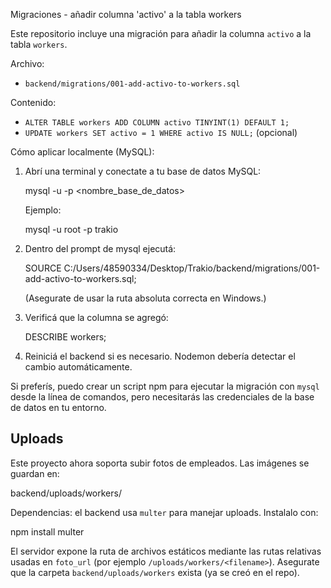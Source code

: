 Migraciones - añadir columna 'activo' a la tabla workers

Este repositorio incluye una migración para añadir la columna `activo` a la tabla `workers`.

Archivo:
- `backend/migrations/001-add-activo-to-workers.sql`

Contenido:
- `ALTER TABLE workers ADD COLUMN activo TINYINT(1) DEFAULT 1;`
- `UPDATE workers SET activo = 1 WHERE activo IS NULL;` (opcional)

Cómo aplicar localmente (MySQL):
1. Abrí una terminal y conectate a tu base de datos MySQL:

   mysql -u <usuario> -p <nombre_base_de_datos>

   Ejemplo:

   mysql -u root -p trakio

2. Dentro del prompt de mysql ejecutá:

   SOURCE C:/Users/48590334/Desktop/Trakio/backend/migrations/001-add-activo-to-workers.sql;

   (Asegurate de usar la ruta absoluta correcta en Windows.)

3. Verificá que la columna se agregó:

   DESCRIBE workers;

4. Reiniciá el backend si es necesario. Nodemon debería detectar el cambio automáticamente.

Si preferís, puedo crear un script npm para ejecutar la migración con `mysql` desde la línea de comandos, pero necesitarás las credenciales de la base de datos en tu entorno.

Uploads
-------
Este proyecto ahora soporta subir fotos de empleados. Las imágenes se guardan en:

   backend/uploads/workers/

Dependencias: el backend usa `multer` para manejar uploads. Instalalo con:

   npm install multer

El servidor expone la ruta de archivos estáticos mediante las rutas relativas usadas en `foto_url` (por ejemplo `/uploads/workers/<filename>`). Asegurate que la carpeta `backend/uploads/workers` exista (ya se creó en el repo).
